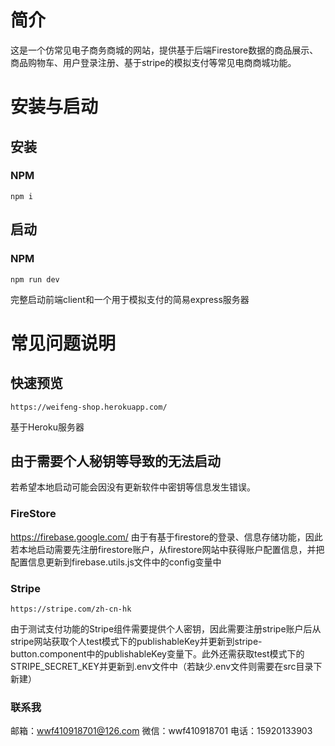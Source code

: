 # 简介
这是一个仿常见电子商务商城的网站，提供基于后端Firestore数据的商品展示、商品购物车、用户登录注册、基于stripe的模拟支付等常见电商商城功能。
# 安装与启动
## 安装
### NPM
    npm i
## 启动
### NPM
    npm run dev
完整启动前端client和一个用于模拟支付的简易express服务器
# 常见问题说明
## 快速预览
    https://weifeng-shop.herokuapp.com/
基于Heroku服务器
## 由于需要个人秘钥等导致的无法启动
若希望本地启动可能会因没有更新软件中密钥等信息发生错误。
### FireStore
https://firebase.google.com/
由于有基于firestore的登录、信息存储功能，因此若本地启动需要先注册firestore账户，从firestore网站中获得账户配置信息，并把配置信息更新到firebase.utils.js文件中的config变量中
### Stripe
    https://stripe.com/zh-cn-hk
由于测试支付功能的Stripe组件需要提供个人密钥，因此需要注册stripe账户后从stripe网站获取个人test模式下的publishableKey并更新到stripe-button.component中的publishableKey变量下。此外还需获取test模式下的STRIPE_SECRET_KEY并更新到.env文件中（若缺少.env文件则需要在src目录下新建）
### 联系我
邮箱：wwf410918701@126.com
微信：wwf410918701
电话：15920133903